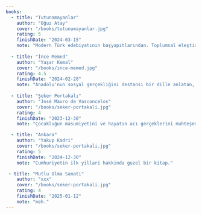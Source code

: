 ```yaml
---
books:
  - title: "Tutunamayanlar"
    author: "Oğuz Atay"
    cover: "/books/tutunamayanlar.jpg"
    rating: 5
    finishDate: "2024-03-15"
    note: "Modern Türk edebiyatının başyapıtlarından. Toplumsal eleştiri ve bireysel yabancılaşma temasını muhteşem işliyor."
    
  - title: "İnce Memed"
    author: "Yaşar Kemal"
    cover: "/books/ince-memed.jpg"
    rating: 4.5
    finishDate: "2024-02-28"
    note: "Anadolu'nun sosyal gerçekliğini destansı bir dille anlatan, dilinin güzelliğiyle büyüleyen bir eser."
    
  - title: "Şeker Portakalı"
    author: "José Mauro de Vasconcelos"
    cover: "/books/seker-portakali.jpg"
    rating: 4
    finishDate: "2023-12-30"
    note: "Çocukluğun masumiyetini ve hayatın acı gerçeklerini muhteşem bir dille harmanlayan, unutulmaz bir eser."

  - title: "Ankara"
    author: "Yakup Kadri"
    cover: "/books/seker-portakali.jpg"
    rating: 5
    finishDate: "2024-12-30"
    note: "Cumhuriyetin ilk yillari hakkinda guzel bir kitap."

 - title: "Mutlu Olma Sanatı"
    author: "xxx"
    cover: "/books/seker-portakali.jpg"
    rating: 4
    finishDate: "2025-01-12"
    note: "meh."
--- 
```


